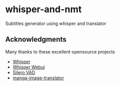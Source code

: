 # whisper-and-nmt
Subtitles generator using whisper and translator
## Acknowledgments
Many thanks to these excellent opensource projects
* [Whisper](https://github.com/openai/whisper)
* [Whisper Webui](https://huggingface.co/spaces/aadnk/whisper-webui)
* [Silero VAD](https://github.com/snakers4/silero-vad)
* [manga-image-translator](https://github.com/zyddnys/manga-image-translator)

